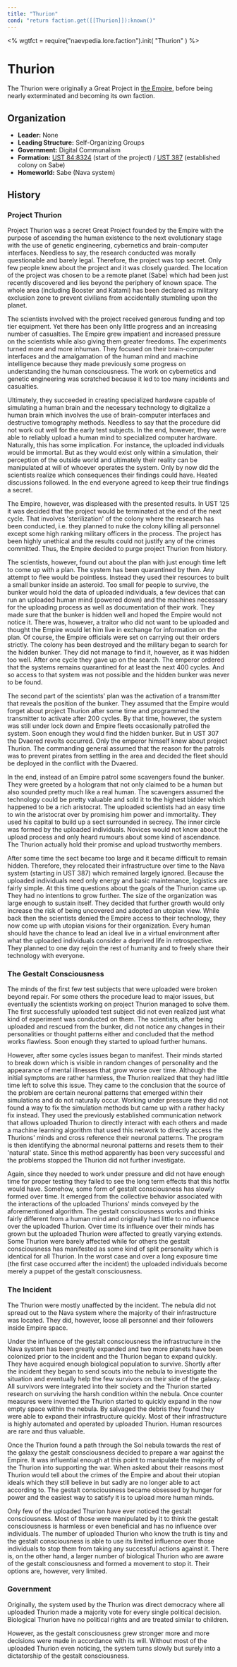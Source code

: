 ```yaml
---
title: "Thurion"
cond: "return faction.get([[Thurion]]):known()"
---
```

<%
wgtfct = require("naevpedia.lore.faction").init( "Thurion" )
%>
<widget wgtfct />

# Thurion

The Thurion were originally a Great Project in [the Empire](lore/factions/empire), before being nearly exterminated and becoming its own faction.

## Organization
* **Leader:** None
* **Leading Structure:** Self-Organizing Groups
* **Government:** Digital Communalism
* **Formation:** [UST 84:8324](lore/history) (start of the project) / [UST 387](lore/history) (established colony on Sabe)
* **Homeworld:** Sabe (Nava system)

## History

### Project Thurion

Project Thurion was a secret Great Project founded by the Empire with the purpose of ascending the human existence to the next evolutionary stage with the use of genetic engineering, cybernetics and brain-computer interfaces.
Needless to say, the research conducted was morally questionable and barely legal.
Therefore, the project was top secret.
Only few people knew about the project and it was closely guarded.
The location of the project was chosen to be a remote planet (Sabe) which had been just recently discovered and lies beyond the periphery of known space.
The whole area (including Booster and Katami) has been declared as military exclusion zone to prevent civilians from accidentally stumbling upon the planet.

The scientists involved with the project received generous funding and top tier equipment.
Yet there has been only little progress and an increasing number of casualties.
The Empire grew impatient and increased pressure on the scientists while also giving them greater freedoms.
The experiments turned more and more inhuman.
They focused on their brain-computer interfaces and the amalgamation of the human mind and machine intelligence because they made previously some progress on understanding the human consciousness.
The work on cybernetics and genetic engineering was scratched because it led to too many incidents and casualties.

Ultimately, they succeeded in creating specialized hardware capable of simulating a human brain and the necessary technology to digitalize a human brain which involves the use of brain-computer interfaces and destructive tomography methods.
Needless to say that the procedure did not work out well for the early test subjects.
In the end, however, they were able to reliably upload a human mind to specialized computer hardware.
Naturally, this has some implication.
For instance, the uploaded individuals would be immortal.
But as they would exist only within a simulation, their perception of the outside world and ultimately their reality can be manipulated at will of whoever operates the system.
Only by now did the scientists realize which consequences their findings could have.
Heated discussions followed.
In the end everyone agreed to keep their true findings a secret.

The Empire, however, was displeased with the presented results.
In UST 125 it was decided that the project would be terminated at the end of the next cycle.
That involves 'sterilization' of the colony where the research has been conducted, i.e. they planned to nuke the colony killing all personnel except some high ranking military officers in the process.
The project has been highly unethical and the results could not justify any of the crimes committed.
Thus, the Empire decided to purge project Thurion from history.

The scientists, however, found out about the plan with just enough time left to come up with a plan.
The system has been quarantined by then.
Any attempt to flee would be pointless.
Instead they used their resources to built a small bunker inside an asteroid.
Too small for people to survive, the bunker would hold the data of uploaded individuals, a few devices that can run an uploaded human mind (powered down) and the machines necessary for the uploading process as well as documentation of their work.
They made sure that the bunker is hidden well and hoped the Empire would not notice it.
There was, however, a traitor who did not want to be uploaded and thought the Empire would let him live in exchange for information on the plan.
Of course, the Empire officials were set on carrying out their orders strictly.
The colony has been destroyed and the military began to search for the hidden bunker.
They did not manage to find it, however, as it was hidden too well.
After one cycle they gave up on the search.
The emperor ordered that the systems remains quarantined for at least the next 400 cycles.
And so access to that system was not possible and the hidden bunker was never to be found.

The second part of the scientists' plan was the activation of a transmitter that reveals the position of the bunker.
They assumed that the Empire would forget about project Thurion after some time and programmed the transmitter to activate after 200 cycles.
By that time, however, the system was still under lock down and Empire fleets occasionally patrolled the system.
Soon enough they would find the hidden bunker.
But in UST 307 the Dvaered revolts occurred.
Only the emperor himself knew about project Thurion.
The commanding general assumed that the reason for the patrols was to prevent pirates from settling in the area and decided the fleet should be deployed in the conflict with the Dvaered.

In the end, instead of an Empire patrol some scavengers found the bunker.
They were greeted by a hologram that not only claimed to be a human but also sounded pretty much like a real human.
The scavengers assumed the technology could be pretty valuable and sold it to the highest bidder which happened to be a rich aristocrat.
The uploaded scientists had an easy time to win the aristocrat over by promising him power and immortality.
They used his capital to build up a sect surrounded in secrecy.
The inner circle was formed by the uploaded individuals.
Novices would not know about the upload process and only heard rumours about some kind of ascendance.
The Thurion actually hold their promise and upload trustworthy members.

After some time the sect became too large and it became difficult to remain hidden.
Therefore, they relocated their infrastructure over time to the Nava system (starting in UST 387) which remained largely ignored.
Because the uploaded individuals need only energy and basic maintenance, logistics are fairly simple.
At this time questions about the goals of the Thurion came up.
They had no intentions to grow further.
The size of the organization was large enough to sustain itself.
They decided that further growth would only increase the risk of being uncovered and adopted an utopian view.
While back then the scientists denied the Empire access to their technology, they now come up with utopian visions for their organization.
Every human should have the chance to lead an ideal live in a virtual environment after what the uploaded individuals consider a deprived life in retrospective.
They planned to one day rejoin the rest of humanity and to freely share their technology with everyone.

### The Gestalt Consciousness

The minds of the first few test subjects that were uploaded were broken beyond repair.
For some others the procedure lead to major issues, but eventually the scientists working on project Thurion managed to solve them.
The first successfully uploaded test subject did not even realized just what kind of experiment was conducted on them.
The scientists, after being uploaded and rescued from the bunker, did not notice any changes in their personalities or thought patterns either and concluded that the method works flawless.
Soon enough they started to upload further humans.

However, after some cycles issues began to manifest.
Their minds started to break down which is visible in random changes of personality and the appearance of mental illnesses that grow worse over time.
Although the initial symptoms are rather harmless, the Thurion realized that they had little time left to solve this issue.
They came to the conclusion that the source of the problem are certain neuronal patterns that emerged within their simulations and do not naturally occur.
Working under pressure they did not found a way to fix the simulation methods but came up with a rather hacky fix instead.
They used the previously established communication network that allows uploaded Thurion to directly interact with each others and made a machine learning algorithm that used this network to directly access the Thurions' minds and cross reference their neuronal patterns.
The program is then identifying the abnormal neuronal patterns and resets them to their 'natural' state.
Since this method apparently has been very successful and the problems stopped the Thurion did not further investigate.

Again, since they needed to work under pressure and did not have enough time for proper testing they failed to see the long term effects that this hotfix would have.
Somehow, some form of gestalt consciousness has slowly formed over time.
It emerged from the collective behavior associated with the interactions of the uploaded Thurions' minds conveyed by the aforementioned algorithm.
The gestalt consciousness works and thinks fairly different from a human mind and originally had little to no influence over the uploaded Thurion.
Over time its influence over their minds has grown but the uploaded Thurion were affected to greatly varying extends.
Some Thurion were barely affected while for others the gestalt consciousness has manifested as some kind of split personality which is identical for all Thurion.
In the worst case and over a long exposure time (the first case occurred after the incident) the uploaded individuals become merely a puppet of the gestalt consciousness.

### The Incident

The Thurion were mostly unaffected by the incident.
The nebula did not spread out to the Nava system where the majority of their infrastructure was located.
They did, however, loose all personnel and their followers inside Empire space.

Under the influence of the gestalt consciousness the infrastructure in the Nava system has been greatly expanded and two more planets have been colonized prior to the incident and the Thurion began to expand quickly.
They have acquired enough biological population to survive.
Shortly after the incident they began to send scouts into the nebula to investigate the situation and eventually help the few survivors on their side of the galaxy.
All survivors were integrated into their society and the Thurion started research on surviving the harsh condition within the nebula.
Once counter measures were invented the Thurion started to quickly expand in the now empty space within the nebula.
By salvaged the debris they found they were able to expand their infrastructure quickly.
Most of their infrastructure is highly automated and operated by uploaded Thurion.
Human resources are rare and thus valuable.

Once the Thurion found a path through the Sol nebula towards the rest of the galaxy the gestalt consciousness decided to prepare a war against the Empire.
It was influential enough at this point to manipulate the majority of the Thurion into supporting the war.
When asked about their reasons most Thurion would tell about the crimes of the Empire and about their utopian ideals which they still believe in but sadly are no longer able to act according to.
The gestalt consciousness became obsessed by hunger for power and the easiest way to satisfy it is to upload more human minds.

Only few of the uploaded Thurion have ever noticed the gestalt consciousness.
Most of those were manipulated by it to think the gestalt consciousness is harmless or even beneficial and has no influence over individuals.
The number of uploaded Thurion who know the truth is tiny and the gestalt consciousness is able to use its limited influence over those individuals to stop them from taking any successful actions against it.
There is, on the other hand, a larger number of biological Thurion who are aware of the gestalt consciousness and formed a movement to stop it.
Their options are, however, very limited.

### Government

Originally, the system used by the Thurion was direct democracy where all uploaded Thurion made a majority vote for every single political decision.
Biological Thurion have no political rights and are treated similar to children.

However, as the gestalt consciousness grew stronger more and more decisions were made in accordance with its will.
Without most of the uploaded Thurion even noticing, the system turns slowly but surely into a dictatorship of the gestalt consciousness.
